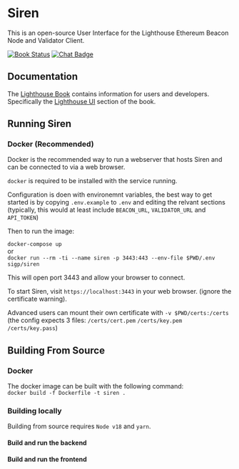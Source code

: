 # Siren

This is an open-source User Interface for the Lighthouse Ethereum Beacon Node
and Validator Client.

[![Book Status]][Book Link] [![Chat Badge]][Chat Link]

[Chat Badge]: https://img.shields.io/badge/chat-discord-%237289da
[Chat Link]: https://discord.gg/jpqcHXPRVJ
[Book Status]: https://img.shields.io/badge/user--docs-unstable-informational
[Book Link]: https://lighthouse-book.sigmaprime.io/lighthouse-ui.html
[stable]: https://github.com/sigp/siren/tree/stable
[unstable]: https://github.com/sigp/siren/tree/unstable

## Documentation

The [Lighthouse Book](https://lighthouse-book.sigmaprime.io) contains information for users and
developers. Specifically the [Lighthouse UI](https://lighthouse-book.sigmaprime.io/lighthouse-ui.html) section of the book.

## Running Siren

### Docker (Recommended)

Docker is the recommended way to run a webserver that hosts Siren and can be
connected to via a web browser.

`docker` is required to be installed with the service running.

Configuration is doen with environemnt variables, the best way to get started is by copying `.env.example` to `.env` and editing the relvant sections (typically, this would at least include `BEACON_URL`, `VALIDATOR_URL` and `API_TOKEN`)

Then to run the image:

`docker-compose up`  
or  
`docker run --rm -ti --name siren -p 3443:443 --env-file $PWD/.env sigp/siren`  

This will open port 3443 and allow your browser to connect. 


To start Siren, visit `https://localhost:3443` in your web browser. (ignore the certificate warning). 

Advanced users can mount their own certificate with `-v $PWD/certs:/certs` (the config expects 3 files: `/certs/cert.pem` `/certs/key.pem` `/certs/key.pass`)

## Building From Source

### Docker 

The docker image can be built with the following command:  
`docker build -f Dockerfile -t siren .`

### Building locally

Building from source requires `Node v18` and `yarn`.

#### Build and run the backend

#### Build and run the frontend

